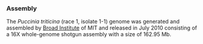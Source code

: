 ### Assembly

The *Puccinia triticina* (race 1, isolate 1-1) genome was generated and
assembled by [Broad Institute](http://www.broadinstitute.org) of MIT and
released in July 2010 consisting of a 16X whole-genome shotgun assembly
with a size of 162.95 Mb.
